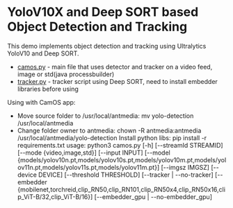 # YoloV10X and Deep SORT based Object Detection and Tracking
This demo implements object detection and tracking using Ultralytics YoloV10 and Deep SORT.

- [camos.py](./camos.py) - main file that uses detector and tracker on a video feed, image or std(java processbuilder)
- [tracker.py](./tracker.py) - tracker script using Deep SORT, need to install embedder libraries before using

Using with CamOS app:
- Move source folder to /usr/local/antmedia: mv yolo-detection /usr/local/antmedia
- Change folder owner to antmedia: chown -R antmedia:antmedia /usr/local/antmedia/yolo-detection
Install python libs: pip install -r requirements.txt
usage: python3 camos.py [-h] [--streamId STREAMID] [--mode {video,image,std}] [--input INPUT]
                [--model {models/yolov10n.pt,models/yolov10s.pt,models/yolov10m.pt,models/yolov11n.pt,models/yolov11s.pt,models/yolov11m.pt}] [--imgsz IMGSZ]
                [--device DEVICE] [--threshold THRESHOLD] [--tracker | --no-tracker]
                [--embedder {mobilenet,torchreid,clip_RN50,clip_RN101,clip_RN50x4,clip_RN50x16,clip_ViT-B/32,clip_ViT-B/16}] [--embedder_gpu | --no-embedder_gpu]


